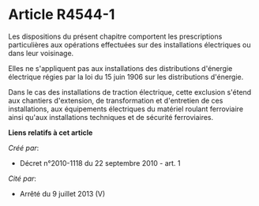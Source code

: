 # Article R4544-1

Les dispositions du présent chapitre comportent les prescriptions particulières aux opérations effectuées sur des
installations électriques ou dans leur voisinage. 

Elles ne s'appliquent pas aux installations des distributions d'énergie électrique régies par la loi du 15 juin 1906 sur les
distributions d'énergie. 

Dans le cas des installations de traction électrique, cette exclusion s'étend aux chantiers d'extension, de transformation et
d'entretien de ces installations, aux équipements électriques du matériel roulant ferroviaire ainsi qu'aux installations
techniques et de sécurité ferroviaires.

**Liens relatifs à cet article**

_Créé par_:

  - Décret n°2010-1118 du 22 septembre 2010 - art. 1

_Cité par_:

  - Arrêté du 9 juillet 2013 (V)
